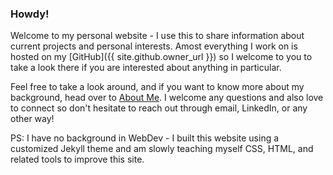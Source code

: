 ### Howdy!

<a></a>
 
Welcome to my personal website - I use this to share information about current projects and personal interests. Amost everything I work on is hosted on my [GitHub]({{ site.github.owner_url }}) so I welcome to you to take a look there if you are interested about anything in particular.

Feel free to take a look around, and if you want to know more about my background, head over to [About Me](./about.html). I welcome any questions and also love to connect so don't hesitate to reach out through email, LinkedIn, or any other way!

PS: I have no background in WebDev - I built this website using a customized Jekyll theme and am slowly teaching myself CSS, HTML, and related tools to improve this site.
